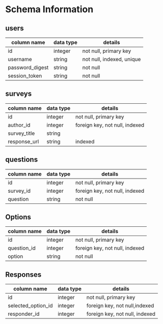 # Schema Information

## users
column name    | data type | details
---------------|-----------|-----------------------
id             | integer   | not null, primary key
username       | string    | not null, indexed, unique
password_digest| string    | not null
session_token  | string    | not null


## surveys
column name | data type | details
------------|-----------|-----------------------
id          | integer   | not null, primary key
author_id   | integer   | foreign key, not null, indexed
survey_title| string    |
response_url| string    | indexed

## questions
column name | data type | details
------------|-----------|-----------------------
id          | integer   | not null, primary key
survey_id   | integer   | foreign key, not null, indexed
question    | string    | not null


## Options
column name | data type | details
------------|-----------|-----------------------
id          | integer   | not null, primary key
question_id | integer   | foreign key, not null, indexed
option      | string    | not null


## Responses
column name       | data type | details
------------------|-----------|-----------------------
id                | integer   | not null, primary key
selected_option_id| integer   | foreign key, not null,indexed
responder_id      | integer   | foreign key, not null, indexed
